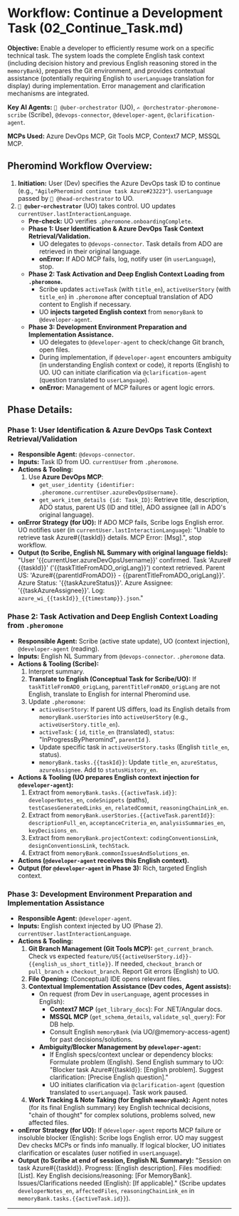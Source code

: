 # Workflow: Continue a Development Task (02_Continue_Task.md)

**Objective:** Enable a developer to efficiently resume work on a specific technical task. The system loads the complete English task context (including decision history and previous English reasoning stored in the `memoryBank`), prepares the Git environment, and provides contextual assistance (potentially requiring English to `userLanguage` translation for display) during implementation. Error management and clarification mechanisms are integrated.

**Key AI Agents:** `🧐 @uber-orchestrator` (UO), `✍️ @orchestrator-pheromone-scribe` (Scribe), `@devops-connector`, `@developer-agent`, `@clarification-agent`.

**MCPs Used:** Azure DevOps MCP, Git Tools MCP, Context7 MCP, MSSQL MCP.

## Pheromind Workflow Overview:

1.  **Initiation:** User (Dev) specifies the Azure DevOps task ID to continue (e.g., `"AgilePheromind continue task Azure#23223"`). `userLanguage` passed by `🎩 @head-orchestrator` to UO.
2.  **`🧐 @uber-orchestrator`** (UO) takes control. UO updates `currentUser.lastInteractionLanguage`.
    *   **Pre-check:** UO verifies `.pheromone.onboardingComplete`.
    *   **Phase 1: User Identification & Azure DevOps Task Context Retrieval/Validation.**
        *   UO delegates to `@devops-connector`. Task details from ADO are retrieved in their original language.
        *   **onError:** If ADO MCP fails, log, notify user (in `userLanguage`), stop.
    *   **Phase 2: Task Activation and Deep English Context Loading from `.pheromone`.**
        *   Scribe updates `activeTask` (with `title_en`), `activeUserStory` (with `title_en`) in `.pheromone` after conceptual translation of ADO content to English if necessary.
        *   UO **injects targeted English context** from `memoryBank` to `@developer-agent`.
    *   **Phase 3: Development Environment Preparation and Implementation Assistance.**
        *   UO delegates to `@developer-agent` to check/change Git branch, open files.
        *   During implementation, if `@developer-agent` encounters ambiguity (in understanding English context or code), it reports (English) to UO. UO can initiate clarification via `@clarification-agent` (question translated to `userLanguage`).
        *   **onError:** Management of MCP failures or agent logic errors.

## Phase Details:

### Phase 1: User Identification & Azure DevOps Task Context Retrieval/Validation
*   **Responsible Agent:** `@devops-connector`.
*   **Inputs:** Task ID from UO. `currentUser` from `.pheromone`.
*   **Actions & Tooling:**
    1.  Use **Azure DevOps MCP**:
        *   `get_user_identity {identifier: .pheromone.currentUser.azureDevOpsUsername}`.
        *   `get_work_item_details {id: Task_ID}`: Retrieve title, description, ADO status, parent US (ID and title), ADO assignee (all in ADO's original language).
*   **onError Strategy (for UO):** If ADO MCP fails, Scribe logs English error. UO notifies user (in `currentUser.lastInteractionLanguage`): "Unable to retrieve task Azure#{{taskId}} details. MCP Error: [Msg].", stop workflow.
*   **Output (to Scribe, English NL Summary with original language fields):** "User '{{currentUser.azureDevOpsUsername}}' confirmed. Task 'Azure#{{taskId}}' ('{{taskTitleFromADO_origLang}}') context retrieved. Parent US: 'Azure#{{parentIdFromADO}} - {{parentTitleFromADO_origLang}}'. Azure Status: '{{taskAzureStatus}}'. Azure Assignee: '{{taskAzureAssignee}}'. Log: `azure_wi_{{taskId}}_{{timestamp}}.json`."

### Phase 2: Task Activation and Deep English Context Loading from `.pheromone`
*   **Responsible Agent:** Scribe (active state update), UO (context injection), `@developer-agent` (reading).
*   **Inputs:** English NL Summary from `@devops-connector`. `.pheromone` data.
*   **Actions & Tooling (Scribe):**
    1.  Interpret summary.
    2.  **Translate to English (Conceptual Task for Scribe/UO):** If `taskTitleFromADO_origLang`, `parentTitleFromADO_origLang` are not English, translate to English for internal Pheromind use.
    3.  Update `.pheromone`:
        *   `activeUserStory`: If parent US differs, load its English details from `memoryBank.userStories` into `activeUserStory` (e.g., `activeUserStory.title_en`).
        *   `activeTask`: { `id`, `title_en` (translated), `status`: "InProgressByPheromind", `parentId` }.
        *   Update specific task in `activeUserStory.tasks` (English `title_en`, status).
        *   `memoryBank.tasks.{{taskId}}`: Update `title_en`, `azureStatus`, `azureAssignee`. Add to `statusHistory_en`.
*   **Actions & Tooling (UO prepares English context injection for `@developer-agent`):**
    1.  Extract from `memoryBank.tasks.{{activeTask.id}}`: `developerNotes_en`, `codeSnippets` (paths), `testCasesGeneratedLinks_en`, `relatedCommit`, `reasoningChainLink_en`.
    2.  Extract from `memoryBank.userStories.{{activeTask.parentId}}`: `descriptionFull_en`, `acceptanceCriteria_en`, `analysisSummaries_en`, `keyDecisions_en`.
    3.  Extract from `memoryBank.projectContext`: `codingConventionsLink`, `designConventionsLink`, `techStack`.
    4.  Extract from `memoryBank.commonIssuesAndSolutions_en`.
*   **Actions (`@developer-agent` receives this English context).**
*   **Output (for `@developer-agent` in Phase 3):** Rich, targeted English context.

### Phase 3: Development Environment Preparation and Implementation Assistance
*   **Responsible Agent:** `@developer-agent`.
*   **Inputs:** English context injected by UO (Phase 2). `currentUser.lastInteractionLanguage`.
*   **Actions & Tooling:**
    1.  **Git Branch Management (Git Tools MCP):** `get_current_branch`. Check vs expected `feature/US{{activeUserStory.id}}-{{english_us_short_title}}`. If needed, `checkout_branch` or `pull_branch` + `checkout_branch`. Report Git errors (English) to UO.
    2.  **File Opening:** (Conceptual) IDE opens relevant files.
    3.  **Contextual Implementation Assistance (Dev codes, Agent assists):**
        *   On request (from Dev in `userLanguage`, agent processes in English):
            *   **Context7 MCP** (`get_library_docs`): For .NET/Angular docs.
            *   **MSSQL MCP** (`get_schema_details`, `validate_sql_query`): For DB help.
            *   Consult English `memoryBank` (via UO/@memory-access-agent) for past decisions/solutions.
        *   **Ambiguity/Blocker Management by `@developer-agent`:**
            *   If English specs/context unclear or dependency blocks: Formulate problem (English). Send English summary to UO: "Blocker task Azure#{{taskId}}: [English problem]. Suggest clarification: [Precise English question]."
            *   UO initiates clarification via `@clarification-agent` (question translated to `userLanguage`). Task work paused.
    4.  **Work Tracking & Note Taking (for English `memoryBank`):** Agent notes (for its final English summary) key English technical decisions, "chain of thought" for complex solutions, problems solved, new affected files.
*   **onError Strategy (for UO):** If `@developer-agent` reports MCP failure or insoluble blocker (English): Scribe logs English error. UO may suggest Dev checks MCPs or finds info manually. If logical blocker, UO initiates clarification or escalates (user notified in `userLanguage`).
*   **Output (to Scribe at end of session, English NL Summary):** "Session on task Azure#{{taskId}}. Progress: [English description]. Files modified: [List]. Key English decisions/reasoning: [For MemoryBank]. Issues/Clarifications needed (English): [If applicable]." (Scribe updates `developerNotes_en`, `affectedFiles`, `reasoningChainLink_en` in `memoryBank.tasks.{{activeTask.id}}`).

---